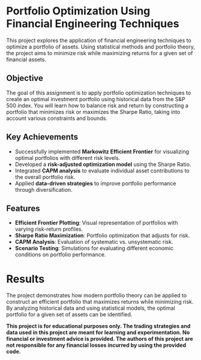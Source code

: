 # Portfolio Optimization Using Financial Engineering Techniques

This project explores the application of financial engineering techniques to optimize a portfolio of assets. Using statistical methods and portfolio theory, the project aims to minimize risk while maximizing returns for a given set of financial assets.

## Objective

The goal of this assignment is to apply portfolio optimization techniques to create an optimal investment portfolio using historical data from the S&P 500 index. You will learn how to balance risk and return by constructing a portfolio that minimizes risk or maximizes the Sharpe Ratio, taking into account various constraints and bounds.
  
## Key Achievements

- Successfully implemented **Markowitz Efficient Frontier** for visualizing optimal portfolios with different risk levels.
- Developed a **risk-adjusted optimization model** using the Sharpe Ratio.
- Integrated **CAPM analysis** to evaluate individual asset contributions to the overall portfolio risk.
- Applied **data-driven strategies** to improve portfolio performance through diversification.
  
## Features

- **Efficient Frontier Plotting**: Visual representation of portfolios with varying risk-return profiles.
- **Sharpe Ratio Maximization**: Portfolio optimization that adjusts for risk.
- **CAPM Analysis**: Evaluation of systematic vs. unsystematic risk.
- **Scenario Testing**: Simulations for evaluating different economic conditions on portfolio performance.

# Results
The project demonstrates how modern portfolio theory can be applied to construct an efficient portfolio that maximizes returns while minimizing risk. By analyzing historical data and using statistical models, the optimal portfolio for a given set of assets can be identified.

**This project is for educational purposes only. The trading strategies and data used in this project are meant for learning and experimentation. No financial or investment advice is provided. The authors of this project are not responsible for any financial losses incurred by using the provided code.**

